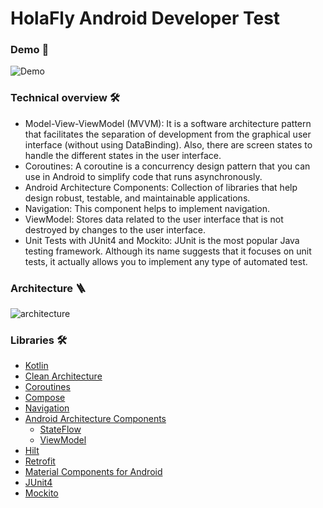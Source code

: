 # HolaFly Android Developer Test

### Demo 📲

![Demo](https://github.com/MoisesValera/HolaFlyAndroidTest/assets/5515818/c4b3904b-bb0c-415a-a521-e30db4f0e355)

### Technical overview 🛠

- Model-View-ViewModel (MVVM): It is a software architecture pattern that facilitates the separation of development from the graphical user interface (without using DataBinding). Also, there are screen states to handle the different states in the user interface.
- Coroutines: A coroutine is a concurrency design pattern that you can use in Android to simplify code that runs asynchronously.
- Android Architecture Components: Collection of libraries that help design robust, testable, and maintainable applications.
- Navigation: This component helps to implement navigation.
- ViewModel: Stores data related to the user interface that is not destroyed by changes to the user interface.
- Unit Tests with JUnit4 and Mockito: JUnit is the most popular Java testing framework. Although its name suggests that it focuses on unit tests, it actually allows you to implement any type of automated test.

### Architecture 🪜

![architecture](https://user-images.githubusercontent.com/5515818/222506562-3255c4c4-6cce-43fb-9993-d10183924865.png)

### Libraries 🛠

- [Kotlin](https://kotlinlang.org/) 
- [Clean Architecture](https://developer.android.com/topic/architecture)
- [Coroutines](https://kotlinlang.org/docs/reference/coroutines-overview.html) 
- [Compose](https://developer.android.com/jetpack/compose) 
- [Navigation](https://developer.android.com/guide/navigation)
- [Android Architecture Components](https://developer.android.com/topic/libraries/architecture) 
  - [StateFlow](https://kotlinlang.org/api/kotlinx.coroutines/kotlinx-coroutines-core/kotlinx.coroutines.flow/-state-flow/)
  - [ViewModel](https://developer.android.com/topic/libraries/architecture/viewmodel)
- [Hilt](https://dagger.dev/hilt/)
- [Retrofit](https://square.github.io/retrofit/)
- [Material Components for Android](https://github.com/material-components/material-components-android) 
- [JUnit4](https://junit.org/junit4/) 
- [Mockito](https://site.mockito.org/) 
